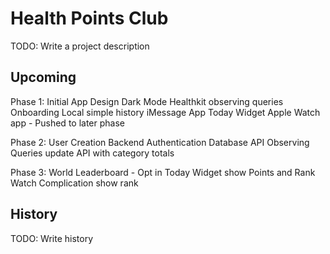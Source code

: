# Health Points Club

TODO: Write a project description

## Upcoming

Phase 1: 
	Initial App Design
	Dark Mode
	Healthkit observing queries
	Onboarding
	Local simple history
	iMessage App
	Today Widget
	Apple Watch app - Pushed to later phase
	
Phase 2:
	User Creation
	Backend
		Authentication
		Database
		API
	Observing Queries update API with category totals
	
Phase 3:
	World Leaderboard - Opt in
	Today Widget show Points and Rank
	Watch Complication show rank
	


## History

TODO: Write history
